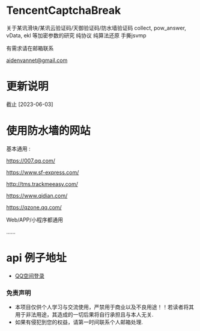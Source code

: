 # TencentCaptchaBreak
关于某讯滑块/某讯云验证码/天御验证码/防水墙验证码 collect, pow_answer, vData, ekl 等加密参数的研究 纯协议 纯算法还原 手撕jsvmp

有需求请在邮箱联系

aidenvannet@gmail.com


# 更新说明
截止 [2023-06-03]


# 使用防水墙的网站 

基本通用 :

https://007.qq.com/

https://www.sf-express.com/

http://tms.trackmeeasy.com/

https://www.qidian.com/

https://qzone.qq.com/

Web/APP/小程序都通用

......


# api 例子地址

* [QQ空间登录](https://github.com/aiden2048/QzoneLoginSpider)





### 免责声明
* 本项目仅供个人学习与交流使用，严禁用于商业以及不良用途！！若读者将其用于非法用途，其造成的一切后果将自行承担且与本人无关.
* 如果有侵犯到您的权益，请第一时间联系个人邮箱处理.
